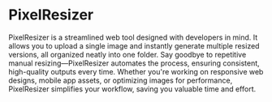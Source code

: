 # PixelResizer
 PixelResizer is a streamlined web tool designed with developers in mind. It allows you to upload a single image and instantly generate multiple resized versions, all organized neatly into one folder. Say goodbye to repetitive manual resizing—PixelResizer automates the process, ensuring consistent, high-quality outputs every time. Whether you're working on responsive web designs, mobile app assets, or optimizing images for performance, PixelResizer simplifies your workflow, saving you valuable time and effort.
